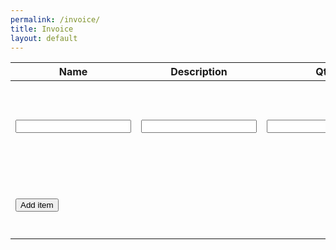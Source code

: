 ```yaml
---
permalink: /invoice/
title: Invoice 
layout: default
---
```


<div class="cont" ng-app="webShop">
  <section class="row" ng-controller="dialogController">
    <table class="table table-hover">
      <thead>
        <tr>
          <th>Name</th>
          <th>Description</th>
          <th>Qty</th>
          <th>Price</th>
          <th>Total</th>
          <th>Delete</th>
        </tr>
      </thead>
      <tbody>
        <tr ng-repeat="item in invoice.items">
          <td><input type="text" ng-model="item.name" class="form-control" /></td>
          <td><input type="text" ng-model="item.description" class="form-control" /></td>
          <td><input type="number" ng-model="item.qty" class="form-control" /></td>
          <td><input type="number" ng-model="item.price" class="form-control" /></td>
          <td>&#8377;{% raw %} {{item.qty * item.price}} {% endraw %}</td>
          <td><button type="button" class="btn btn-danger" ng-click="remove($index)">Delete</button></td>
        </tr>
        <tr>
        <td><button type="button" class="btn btn-primary" ng-click="add()">Add item</button></td>
          <td></td>
          <td></td>
          <td>Total : </td>
          <td>&#8377; {% raw %} {{ total() }} {% endraw %}</td>
        </tr>
      </tbody>
    </table>
  </section>
</div>